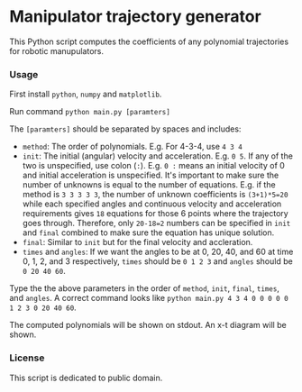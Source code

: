 # Manipulator trajectory generator
This Python script computes the coefficients of any polynomial trajectories for robotic manupulators.

### Usage
First install `python`, `numpy` and `matplotlib`.

Run command `python main.py [paramters]`

The `[paramters]` should be separated by spaces and includes:
- `method`: The order of polynomials. E.g. For 4-3-4, use `4 3 4`
- `init`: The initial (angular) velocity and acceleration. E.g. `0 5`. If any of the two is unspecified, use colon (`:`). E.g. `0 :` means an initial velocity of 0 and initial acceleration is unspecified. It's important to make sure the number of unknowns is equal to the number of equations. E.g. if the method is `3 3 3 3 3`, the number of unknown coefficients is `(3+1)*5=20` while each specified angles and continuous velocity and acceleration requirements gives `18` equations for those 6 points where the trajectory goes through. Therefore, only `20-18=2` numbers can be specified in `init` and `final` combined to make sure the equation has unique solution.
- `final`: Similar to `init` but for the final velocity and accleration.
- `times` and `angles`: If we want the angles to be at 0, 20, 40, and 60 at time 0, 1, 2, and 3 respectively, `times` should be `0 1 2 3` and `angles` should be `0 20 40 60`.

Type the the above parameters in the order of `method`, `init`, `final`, `times`, and `angles`. A correct command looks like `python main.py 4 3 4 0 0 0 0 0 1 2 3 0 20 40 60`.

The computed polynomials will be shown on stdout. An x-t diagram will be shown.

### License
This script is dedicated to public domain.
